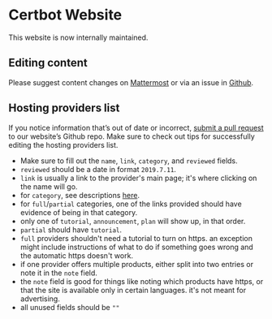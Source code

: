 # Certbot Website

This website is now internally maintained.

## Editing content

Please suggest content changes on [Mattermost](https://opensource.eff.org/signup_user_complete/?id=6iqur37ucfrctfswrs14iscobw) or via an issue in [Github](https://github.com/certbot/website/issues/new/choose).

## Hosting providers list

If you notice information that’s out of date or incorrect, [submit a pull request](https://github.com/certbot/website/blob/master/_data/hosting_providers.json) to our website’s Github repo. Make sure to check out tips for successfully editing the hosting providers list. 

- Make sure to fill out the `name`, `link`, `category`, and `reviewed` fields.
- `reviewed` should be a date in format `2019.7.11`.
- `link` is usually a link to the provider's main page; it's where clicking on the name will go.
- for `category`, see descriptions [here](https://certbot.eff.org/hosting_providers/).
- for `full`/`partial` categories, one of the links provided should have evidence of being in that category.
 - only one of `tutorial`, `announcement`, `plan` will show up, in that order.
  - `partial` should have `tutorial`.
  - `full` providers shouldn't need a tutorial to turn on https. an exception might include instructions of what to do if something goes wrong and the automatic https doesn't work.
- if one provider offers multiple products, either split into two entries or note it in the `note` field.
- the `note` field is good for things like noting which products have https, or that the site is available only in certain languages. it's not meant for advertising.
- all unused fields should be `""`
